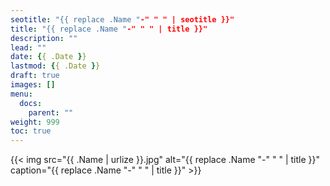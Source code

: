 ```yaml
---
seotitle: "{{ replace .Name "-" " " | seotitle }}"
title: "{{ replace .Name "-" " " | title }}"
description: ""
lead: ""
date: {{ .Date }}
lastmod: {{ .Date }}
draft: true
images: []
menu:
  docs:
    parent: ""
weight: 999
toc: true
---
```


{{< img src="{{ .Name | urlize }}.jpg" alt="{{ replace .Name "-" " " | title }}" caption="{{ replace .Name "-" " " | title }}" >}}
